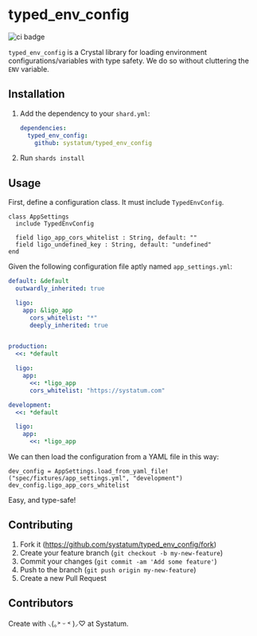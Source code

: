 # typed_env_config

![ci badge](https://github.com/github/docs/actions/workflows/main.yml/badge.svg?event=push)

`typed_env_config` is a Crystal library for loading environment configurations/variables with type safety.
We do so without cluttering the `ENV` variable.

## Installation

1. Add the dependency to your `shard.yml`:

   ```yaml
   dependencies:
     typed_env_config:
       github: systatum/typed_env_config
   ```

2. Run `shards install`

## Usage

First, define a configuration class. It must include `TypedEnvConfig`.

```crystal
class AppSettings
  include TypedEnvConfig

  field ligo_app_cors_whitelist : String, default: ""
  field ligo_undefined_key : String, default: "undefined"
end
```

Given the following configuration file aptly named `app_settings.yml`:

```yaml
default: &default
  outwardly_inherited: true

  ligo:
    app: &ligo_app
      cors_whitelist: "*"
      deeply_inherited: true


production:
  <<: *default

  ligo:
    app:
      <<: *ligo_app
      cors_whitelist: "https://systatum.com"

development:
  <<: *default

  ligo:
    app:
      <<: *ligo_app
```

We can then load the configuration from a YAML file in this way:

```crystal
dev_config = AppSettings.load_from_yaml_file!("spec/fixtures/app_settings.yml", "development")
dev_config.ligo_app_cors_whitelist
```

Easy, and type-safe!

## Contributing

1. Fork it (<https://github.com/systatum/typed_env_config/fork>)
2. Create your feature branch (`git checkout -b my-new-feature`)
3. Commit your changes (`git commit -am 'Add some feature'`)
4. Push to the branch (`git push origin my-new-feature`)
5. Create a new Pull Request

## Contributors

Create with ⸜(｡˃ ᵕ ˂ )⸝♡ at Systatum.
